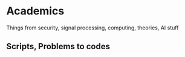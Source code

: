 # Academics
Things from security, signal processing, computing, theories, AI stuff

## Scripts, Problems to codes
